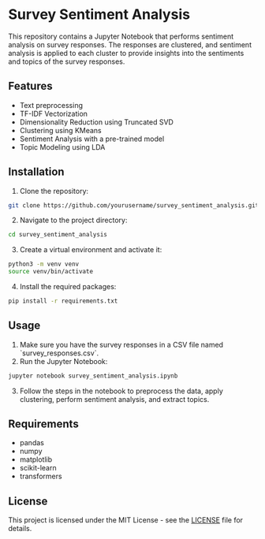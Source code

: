 
# Survey Sentiment Analysis

This repository contains a Jupyter Notebook that performs sentiment analysis on survey responses. The responses are clustered, and sentiment analysis is applied to each cluster to provide insights into the sentiments and topics of the survey responses.

## Features

- Text preprocessing
- TF-IDF Vectorization
- Dimensionality Reduction using Truncated SVD
- Clustering using KMeans
- Sentiment Analysis with a pre-trained model
- Topic Modeling using LDA

## Installation

1. Clone the repository:

```bash
git clone https://github.com/yourusername/survey_sentiment_analysis.git
```

2. Navigate to the project directory:

```bash
cd survey_sentiment_analysis
```

3. Create a virtual environment and activate it:

```bash
python3 -m venv venv
source venv/bin/activate
```

4. Install the required packages:

```bash
pip install -r requirements.txt
```

## Usage

1. Make sure you have the survey responses in a CSV file named \`survey_responses.csv\`.
2. Run the Jupyter Notebook:

```bash
jupyter notebook survey_sentiment_analysis.ipynb
```

3. Follow the steps in the notebook to preprocess the data, apply clustering, perform sentiment analysis, and extract topics.

## Requirements

- pandas
- numpy
- matplotlib
- scikit-learn
- transformers

## License

This project is licensed under the MIT License - see the [LICENSE](LICENSE) file for details.

